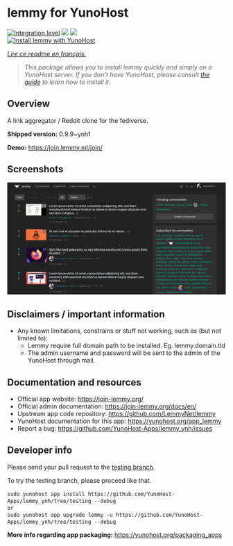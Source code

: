 <!--
N.B.: This README was automatically generated by https://github.com/YunoHost/apps/tree/master/tools/README-generator
It shall NOT be edited by hand.
-->

# lemmy for YunoHost

[![Integration level](https://dash.yunohost.org/integration/lemmy.svg)](https://dash.yunohost.org/appci/app/lemmy) ![](https://ci-apps.yunohost.org/ci/badges/lemmy.status.svg) ![](https://ci-apps.yunohost.org/ci/badges/lemmy.maintain.svg)  
[![Install lemmy with YunoHost](https://install-app.yunohost.org/install-with-yunohost.svg)](https://install-app.yunohost.org/?app=lemmy)

*[Lire ce readme en français.](./README_fr.md)*

> *This package allows you to install lemmy quickly and simply on a YunoHost server.
If you don't have YunoHost, please consult [the guide](https://yunohost.org/#/install) to learn how to install it.*

## Overview

A link aggregator / Reddit clone for the fediverse.

**Shipped version:** 0.9.9~ynh1

**Demo:** https://join.lemmy.ml/join/

## Screenshots

![](./doc/screenshots/screenshot1.webp)

## Disclaimers / important information

* Any known limitations, constrains or stuff not working, such as (but not limited to):
    * Lemmy require full domain path to be installed. Eg. lemmy.domain.tld
    * The admin username and password will be sent to the admin of the YunoHost through mail.
## Documentation and resources

* Official app website: https://join-lemmy.org/
* Official admin documentation: https://join-lemmy.org/docs/en/
* Upstream app code repository: https://github.com/LemmyNet/lemmy
* YunoHost documentation for this app: https://yunohost.org/app_lemmy
* Report a bug: https://github.com/YunoHost-Apps/lemmy_ynh/issues

## Developer info

Please send your pull request to the [testing branch](https://github.com/YunoHost-Apps/lemmy_ynh/tree/testing).

To try the testing branch, please proceed like that.
```
sudo yunohost app install https://github.com/YunoHost-Apps/lemmy_ynh/tree/testing --debug
or
sudo yunohost app upgrade lemmy -u https://github.com/YunoHost-Apps/lemmy_ynh/tree/testing --debug
```

**More info regarding app packaging:** https://yunohost.org/packaging_apps